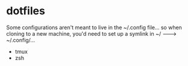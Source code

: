 # dotfiles
Some configurations aren't meant to live in the ~/.config file... so when cloning to a new machine, you'd need to set up a symlink in ~/ ---> ~/.config/...
  - tmux
  - zsh
